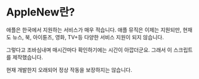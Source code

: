 # AppleNew란?
애플은 한국에서 지원하는 서비스가 매우 적습니다. 애플 뮤직은 이제는 지원되만, 현재도 뉴스, 북, 아이튠즈, 영화, TV+등 다양한 서비스 지원이 되지 않습니다.

그렇다고 조바심내며 매시간마다 확인하기에는 시간이 아깝더군요. 그래서 이 스크립트를 제작했습니다.

현재 개발한지 오래되어 정상 작동을 보장하지는 않습니다.

